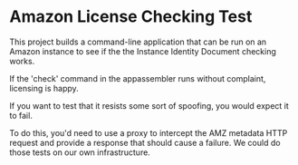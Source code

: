 # Amazon License Checking Test #

This project builds a command-line application that can be run on an Amazon instance to see if the the Instance Identity Document checking works.

If the 'check' command in the appassembler runs without complaint, licensing is happy.

If you want to test that it resists some sort of spoofing, you would expect it to fail.

To do this, you'd need to use a proxy to intercept the AMZ metadata HTTP request and provide a response that should cause a failure. We could do those tests on
our own infrastructure.
